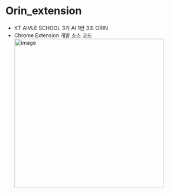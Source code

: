# Orin_extension

- KT AIVLE SCHOOL 3기 AI 1반 3조 ORIN
- Chrome Extension 개발 소스 코드
  <img width="405" alt="image" src="https://github.com/ttoro-lee/Orin_extension/assets/80229922/70a754ba-595b-4fc0-b09f-f006e453354b">
  

